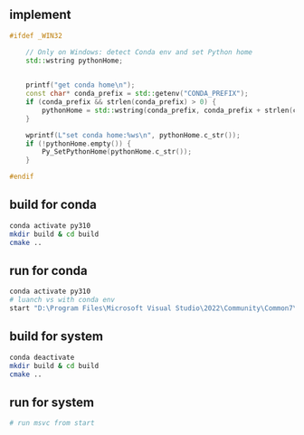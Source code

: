 
## implement

```cpp
#ifdef _WIN32

    // Only on Windows: detect Conda env and set Python home
    std::wstring pythonHome;

            
    printf("get conda home\n");
    const char* conda_prefix = std::getenv("CONDA_PREFIX");
    if (conda_prefix && strlen(conda_prefix) > 0) {
        pythonHome = std::wstring(conda_prefix, conda_prefix + strlen(conda_prefix));
    }

    wprintf(L"set conda home:%ws\n", pythonHome.c_str());
    if (!pythonHome.empty()) {
        Py_SetPythonHome(pythonHome.c_str());
    }

#endif

```


## build for conda
```bash
conda activate py310
mkdir build & cd build
cmake ..
```


## run for conda
```bash
conda activate py310
# luanch vs with conda env
start "D:\Program Files\Microsoft Visual Studio\2022\Community\Common7\IDE\devenv.exe" E:\data\github\gsp2\testpybind\vsbuild\TestPyBind.sln
```

## build for system
```bash
conda deactivate
mkdir build & cd build
cmake ..
```

## run for system
```bash
# run msvc from start
```

